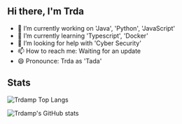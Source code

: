 ## Hi there, I'm Trda

- 🔭 I’m currently working on 'Java', 'Python', 'JavaScript'
- 🌱 I’m currently learning 'Typescript', 'Docker'
- 🤔 I’m looking for help with 'Cyber Security'
- 📫 How to reach me: Waiting for an update
- 😄 Pronounce: Trda as 'Tada'

## Stats
![Trdamp Top Langs](https://github-readme-stats.vercel.app/api/top-langs/?username=Trda092&layout=compact)

![Trdamp's GitHub stats](https://github-readme-stats.vercel.app/api?username=Trda092&show_icons=true&theme=radical)

